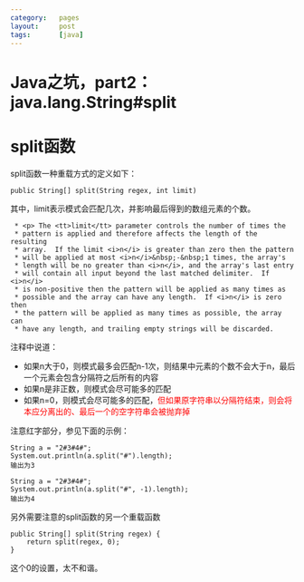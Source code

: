 ```yaml
---
category:   pages
layout:     post
tags:       [java]
---
```



Java之坑，part2：java.lang.String#split
=======================



# split函数

split函数一种重载方式的定义如下：

    public String[] split(String regex, int limit)
    

其中，limit表示模式会匹配几次，并影响最后得到的数组元素的个数。

     * <p> The <tt>limit</tt> parameter controls the number of times the
     * pattern is applied and therefore affects the length of the resulting
     * array.  If the limit <i>n</i> is greater than zero then the pattern
     * will be applied at most <i>n</i>&nbsp;-&nbsp;1 times, the array's
     * length will be no greater than <i>n</i>, and the array's last entry
     * will contain all input beyond the last matched delimiter.  If <i>n</i>
     * is non-positive then the pattern will be applied as many times as
     * possible and the array can have any length.  If <i>n</i> is zero then
     * the pattern will be applied as many times as possible, the array can
     * have any length, and trailing empty strings will be discarded.
    

注释中说道：

*   如果n大于0，则模式最多会匹配n-1次，则结果中元素的个数不会大于n，最后一个元素会包含分隔符之后所有的内容
*   如果n是非正数，则模式会尽可能多的匹配
*   如果n=0，则模式会尽可能多的匹配，<font color="red">但如果原字符串以分隔符结束，则会将本应分离出的、最后一个的空字符串会被抛弃掉</font>

注意红字部分，参见下面的示例：

    String a = "2#3#4#";
    System.out.println(a.split("#").length);
    输出为3
    
    String a = "2#3#4#";
    System.out.println(a.split("#", -1).length);
    输出为4
    

另外需要注意的split函数的另一个重载函数

    public String[] split(String regex) {
        return split(regex, 0);
    }
    

这个0的设置，太不和谐。
